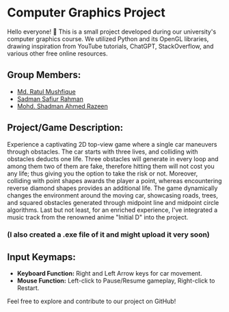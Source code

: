 # Computer Graphics Project

Hello everyone! 👋 This is a small project developed during our university's computer graphics course. We utilized Python and its OpenGL libraries, drawing inspiration from YouTube tutorials, ChatGPT, StackOverflow, and various other free online resources.

## Group Members:
- [Md. Ratul Mushfique](https://www.facebook.com/ratul.mushfique/)
- [Sadman Safiur Rahman](https://www.facebook.com/sadmansafiur.rahman)
- [Mohd. Shadman Ahmed Razeen](https://www.facebook.com/profile.php?id=100008473509371)

## Project/Game Description:
Experience a captivating 2D top-view game where a single car maneuvers through obstacles. The car starts with three lives, and colliding with obstacles deducts one life. Three obstacles will generate in every loop and among them two of them are fake, therefore hitting them will not cost you any life; thus giving you the option to take the risk or not. Moreover, colliding with point shapes awards the player a point, whereas encountering reverse diamond shapes provides an additional life. The game dynamically changes the environment around the moving car, showcasing roads, trees, and squared obstacles generated through midpoint line and midpoint circle algorithms. Last but not least, for an enriched experience, I've integrated a music track from the renowned anime "Initial D" into the project.

### (I also created a .exe file of it and might upload it very soon)

## Input Keymaps:
- **Keyboard Function:** Right and Left Arrow keys for car movement.
- **Mouse Function:** Left-click to Pause/Resume gameplay, Right-click to Restart.

Feel free to explore and contribute to our project on GitHub! 


